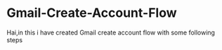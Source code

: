# Gmail-Create-Account-Flow
Hai,in this i have created Gmail create account flow with some following steps

